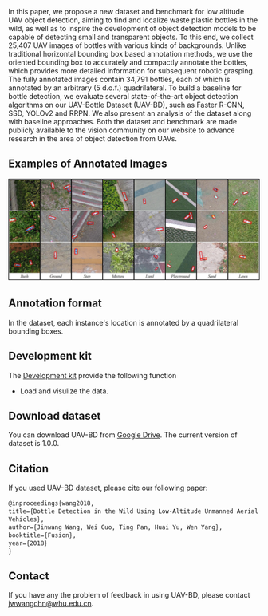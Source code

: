 
In this paper, we propose a new dataset and benchmark for low altitude UAV object detection, aiming to find and localize waste plastic bottles in the wild, as well as to inspire the development of object detection models to be capable of detecting small and transparent objects. To this end, we collect 25,407 UAV images of bottles with various kinds of backgrounds. Unlike traditional horizontal bounding box based annotation methods, we use the oriented bounding box to accurately and compactly annotate the bottles, which provides more detailed information for subsequent robotic grasping. The fully annotated images contain 34,791 bottles, each of which is annotated by an arbitrary (5 d.o.f.) quadrilateral. To build a baseline for bottle detection, we evaluate several state-of-the-art object detection algorithms on our UAV-Bottle Dataset (UAV-BD), such as Faster R-CNN, SSD, YOLOv2 and RRPN. We also present an analysis of the dataset along with baseline approaches. Both the dataset and benchmark are made publicly available to the vision community on our website to advance research in the area of object detection from UAVs.

## Examples of Annotated Images
![dataset1](./images/dataset.jpg)

## Annotation format
In the dataset, each instance's location is annotated by a quadrilateral bounding boxes.

## Development kit

The [Development kit](https://github.com/jwwangchn/wwtool.git) provide the following function
- Load and visulize the data.

## Download dataset
You can download UAV-BD from [Google Drive](https://drive.google.com/file/d/1igEslsOFxj5YF0qiAr5eRbp7c6-YICxE/view?usp=sharing). The current version of dataset is 1.0.0.

## Citation
If you used UAV-BD dataset, please cite our following paper:

```
@inproceedings{wang2018,
title={Bottle Detection in the Wild Using Low-Altitude Unmanned Aerial Vehicles},
author={Jinwang Wang, Wei Guo, Ting Pan, Huai Yu, Wen Yang},
booktitle={Fusion},
year={2018}
}
```

## Contact
If you have any the problem of feedback in using UAV-BD, please contact jwwangchn@whu.edu.cn.
